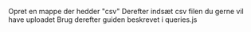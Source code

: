Opret en mappe der hedder "csv"
Derefter indsæt csv filen du gerne vil have uploadet
Brug derefter guiden beskrevet i queries.js

